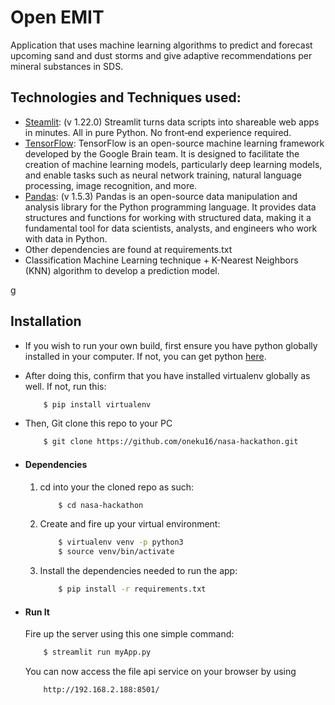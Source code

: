 # Open EMIT

Application that uses machine learning algorithms to predict and forecast upcoming sand and dust storms  and give adaptive recommendations per mineral substances in SDS. 

## Technologies and Techniques used:
* [Steamlit](https://streamlit.io/): (v 1.22.0) Streamlit turns data scripts into shareable web apps in minutes.
All in pure Python. No front‑end experience required.
* [TensorFlow](https://www.tensorflow.org/?hl=end): TensorFlow is an open-source machine learning framework developed by the Google Brain team. It is designed to facilitate the creation of machine learning models, particularly deep learning models, and enable tasks such as neural network training, natural language processing, image recognition, and more.
* [Pandas](https://pandas.pydata.org/): (v 1.5.3) Pandas is an open-source data manipulation and analysis library for the Python programming language. It provides data structures and functions for working with structured data, making it a fundamental tool for data scientists, analysts, and engineers who work with data in Python.
* Other dependencies are found at requirements.txt
* Classification Machine Learning technique + K-Nearest Neighbors (KNN) algorithm to develop a prediction model.

g
## Installation
* If you wish to run your own build, first ensure you have python globally installed in your computer. If not, you can get python [here](https://www.python.org").
* After doing this, confirm that you have installed virtualenv globally as well. If not, run this:
    ```bash
        $ pip install virtualenv
    ```
* Then, Git clone this repo to your PC
    ```bash
        $ git clone https://github.com/oneku16/nasa-hackathon.git
    ```

* #### Dependencies
    1. cd into your the cloned repo as such:
        ```bash
            $ cd nasa-hackathon
        ```
    2. Create and fire up your virtual environment:
        ```bash
            $ virtualenv venv -p python3
            $ source venv/bin/activate
        ```
    3. Install the dependencies needed to run the app:
        ```bash
            $ pip install -r requirements.txt
        ```

* #### Run It
    Fire up the server using this one simple command:
    ```bash
        $ streamlit run myApp.py
    ```
    You can now access the file api service on your browser by using
    ```
        http://192.168.2.188:8501/
    ```
